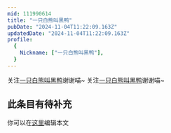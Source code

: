 ```yaml
---
mid: 111990614
title: "一只白熊叫黑鸭"
pubDate: "2024-11-04T11:22:09.163Z"
updatedDate: "2024-11-04T11:22:09.163Z"
profile:
  {
    Nickname: ["一只白熊叫黑鸭"],
  }
---
```


关注[一只白熊叫黑鸭](https://space.bilibili.com/111990614)谢谢喵~ 关注[一只白熊叫黑鸭](https://space.bilibili.com/111990614)谢谢喵~

## 此条目有待补充
你可以在[这里](https://github.com/Yuhanawa/VTuber.ICU/edit/master/src/content/v/一只白熊叫黑鸭/index.md)编辑本文
